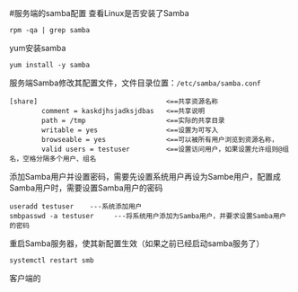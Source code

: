 #服务端的samba配置
查看Linux是否安装了Samba
```
rpm -qa | grep samba
```
yum安装samba
```
yum install -y samba
```

服务端Samba修改其配置文件，文件目录位置：`/etc/samba/samba.conf`
```
[share]                                <==共享资源名称
        comment = kaskdjhsjadksjdbas   <==共享说明
        path = /tmp                    <==实际的共享目录
        writable = yes                 <==设置为可写入
        browseable = yes               <==可以被所有用户浏览到资源名称，
        valid users = testuser         <==设置访问用户，如果设置允许组则@组名，空格分隔多个用户、组名
```

添加Samba用户并设置密码，需要先设置系统用户再设为Sambe用户，配置成Samba用户时，需要设置Samba用户的密码
```
useradd testuser    ---系统添加用户
smbpasswd -a testuser     ---将系统用户添加为Samba用户，并要求设置Samba用户的密码
```
重启Samba服务器，使其新配置生效（如果之前已经启动samba服务了）
```
systemctl restart smb
```
客户端的

